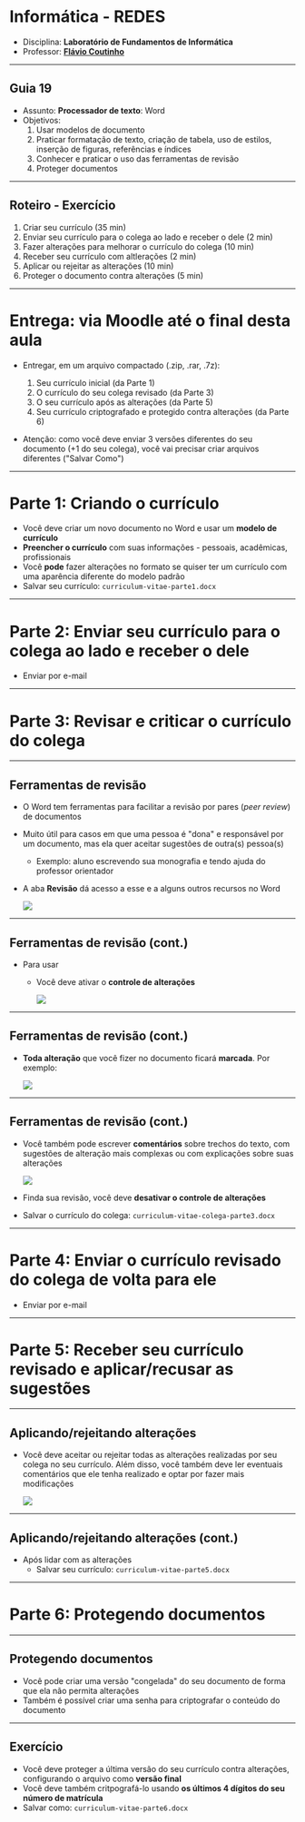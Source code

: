# Informática - REDES

- Disciplina: **Laboratório de Fundamentos de Informática**
- Professor: **[Flávio Coutinho](mailto:coutinho@decom.cefetmg.br)**

---
## Guia 19

- Assunto: **Processador de texto**: Word
- Objetivos:
  1. Usar modelos de documento
  1. Praticar formatação de texto, criação de tabela, uso de estilos, inserção
     de figuras, referências e índices
  1. Conhecer e praticar o uso das ferramentas de revisão
  1. Proteger documentos

---
## Roteiro - Exercício

1. Criar seu currículo (35 min)
1. Enviar seu currículo para o colega ao lado e receber o dele (2 min)
1. Fazer alterações para melhorar o currículo do colega (10 min)
1. Receber seu currículo com altlerações (2 min)
1. Aplicar ou rejeitar as alterações (10 min)
1. Proteger o documento contra alterações (5 min)


---
# Entrega: via Moodle até o final **desta aula**

- Entregar, em um arquivo compactado (.zip, .rar, .7z):
  1. Seu currículo inicial (da Parte 1)
  1. O currículo do seu colega revisado (da Parte 3)
  1. O seu currículo após as alterações (da Parte 5)
  1. Seu currículo criptografado e protegido contra alterações (da Parte 6)

- Atenção: como você deve enviar 3 versões diferentes do seu documento (+1 do
  seu colega), você vai precisar criar arquivos diferentes ("Salvar Como")

---
# Parte 1: Criando o currículo

- Você deve criar um novo documento no Word e usar um **modelo de currículo**
- **Preencher o currículo** com suas informações - pessoais, acadêmicas,
  profissionais
- Você **pode** fazer alterações no formato se quiser ter um currículo com uma
  aparência diferente do modelo padrão
- Salvar seu currículo: `curriculum-vitae-parte1.docx`

---
# Parte 2: Enviar seu currículo para o colega ao lado e receber o dele

- Enviar por e-mail

---
# Parte 3: Revisar e criticar o currículo do colega

---
## Ferramentas de revisão

- O Word tem ferramentas para facilitar a revisão por pares (_peer review_) de
  documentos
- Muito útil para casos em que uma pessoa é "dona" e responsável por um
  documento, mas ela quer aceitar sugestões de outra(s) pessoa(s)
  - Exemplo: aluno escrevendo sua monografia e tendo ajuda do professor
    orientador
- A aba **Revisão** dá acesso a esse e a alguns outros recursos no Word

  ![](images/word-controlar-alteracoes.png)

---
## Ferramentas de revisão (cont.)

- Para usar
  - Você deve ativar o **controle de alterações**

    ![](images/word-controlar-alteracoes2.png)

---
## Ferramentas de revisão (cont.)

  - **Toda alteração** que você fizer no documento ficará **marcada**. Por
    exemplo:

    ![](images/word-alteracoes-controladas.png)

---
## Ferramentas de revisão (cont.)

- Você também pode escrever **comentários** sobre trechos do texto, com
  sugestões de alteração mais complexas ou com explicações sobre suas alterações

  ![](images/word-alteracoes-comentarios.png)

- Finda sua revisão, você deve **desativar o controle de alterações**
- Salvar o currículo do colega: `curriculum-vitae-colega-parte3.docx`

---
# Parte 4: Enviar o currículo revisado do colega de volta para ele

- Enviar por e-mail

---
# Parte 5: Receber seu currículo revisado e aplicar/recusar as sugestões

---
## Aplicando/rejeitando alterações

- Você deve aceitar ou rejeitar todas as alterações realizadas por seu colega
  no seu currículo. Além disso, você também deve ler eventuais comentários que
  ele tenha realizado e optar por fazer mais modificações

  ![](images/word-aceitando-rejeitando.png)

---
## Aplicando/rejeitando alterações (cont.)

- Após lidar com as alterações
  - Salvar seu currículo: `curriculum-vitae-parte5.docx`

---
# Parte 6: Protegendo documentos

---
## Protegendo documentos

- Você pode criar uma versão "congelada" do seu documento de forma que ela não
  permita alterações
- Também é possível criar uma senha para criptografar o conteúdo do documento

---
## Exercício

- Você deve proteger a última versão do seu currículo contra alterações,
  configurando o arquivo como **versão final**
- Você deve também critpografá-lo usando **os últimos 4 dígitos do seu
  número de matrícula**
- Salvar como: `curriculum-vitae-parte6.docx`
